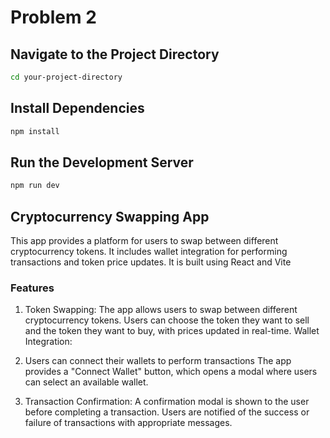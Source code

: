 # Problem 2

## Navigate to the Project Directory

```bash
cd your-project-directory
```

## Install Dependencies

```bash
npm install
```

##  Run the Development Server

```bash
npm run dev
```

## Cryptocurrency Swapping App

This app provides a platform for users to swap between different cryptocurrency tokens. It includes wallet integration for performing transactions and token price updates. It is built using React and Vite

### Features

1. Token Swapping:
  The app allows users to swap between different cryptocurrency tokens.
  Users can choose the token they want to sell and the token they want to buy, with prices updated in real-time.
  Wallet Integration:

2. Users can connect their wallets to perform transactions
  The app provides a "Connect Wallet" button, which opens a modal where users can select an available wallet.

3. Transaction Confirmation:
  A confirmation modal is shown to the user before completing a transaction.
  Users are notified of the success or failure of transactions with appropriate messages.